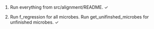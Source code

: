 1. Run everything from src/alignment/README. ✓

2. Run f_regression for all microbes. Run get_unifinshed_microbes for unfinished microbes. ✓
